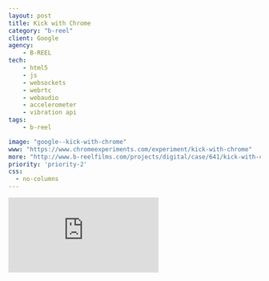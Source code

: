 ```yaml
---
layout: post
title: Kick with Chrome
category: "b-reel"
client: Google
agency:
    - B-REEL
tech:
    - html5
    - js
    - websockets
    - webrtc
    - webaudio
    - accelerometer
    - vibration api
tags:
    - b-reel  

image: "google--kick-with-chrome"
www: "https://www.chromeexperiments.com/experiment/kick-with-chrome"
more: "http://www.b-reelfilms.com/projects/digital/case/641/kick-with-chrome/"
priority: 'priority-2'
css:
  - no-columns
---
```


<div class="video-wrapper">
<iframe src="https://www.youtube.com/embed/8M2oHHEKCEg" frameborder="0" allowfullscreen></iframe>
</div>
